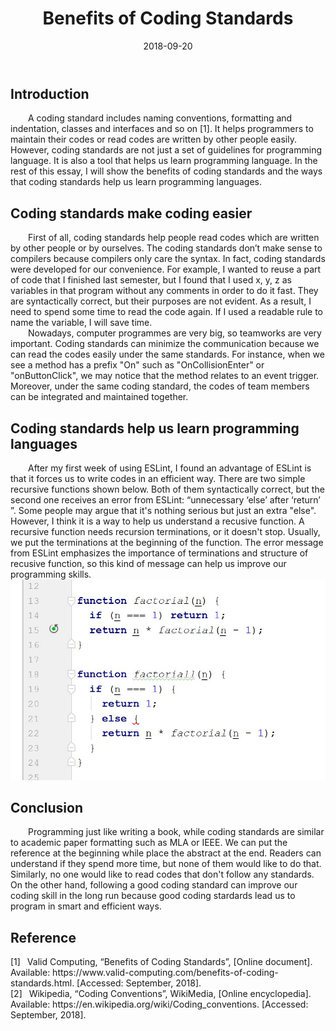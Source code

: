 ﻿---
layout: essay
type: essay
title: Benefits of Coding Standards
# All dates must be YYYY-MM-DD format!
date: 2018-09-20
labels:
  - Coding Standards
  - Javascript
---

<h2>Introduction  </h2>
<div style="text-indent:2em">
A coding standard includes naming conventions, formatting and indentation, classes and interfaces and so on [1].
It helps programmers to maintain their codes or read codes are written by other people easily. However, coding standards are not just a set of guidelines for programming language. It is also a tool that helps us learn programming language. In the rest of this essay, I will show the benefits of coding standards and  the ways that coding standards help us learn programming languages.
</div>

<h2>Coding standards make coding easier  </h2>
<div style="text-indent:2em">
	First of all, coding standards help people read codes which are written by other people or by ourselves. The coding standards don’t make sense to compilers because compilers only care the syntax. In fact, coding standards were developed for our convenience. For example, I wanted to reuse a part of code that I finished last semester, but I found that I used x, y, z as variables in that program without any comments in order to do it fast. They are syntactically correct, but their purposes are not evident. As a result, I need to spend some time to read the code again. If I used a readable rule to name the variable, I will save time. 
</div>
<div style="text-indent:2em">	
  	Nowadays, computer programmes are very big, so teamworks are very important. Coding standards can minimize the communication because we can read the codes easily under the same standards. For instance, when we see a method has a prefix "On" such as "OnCollisionEnter" or "onButtonClick", we may notice that the method relates to an event trigger. Moreover, under the same coding standard, the codes of team members can be integrated and maintained together.    
	
</div>	
<h2>Coding standards help us learn programming languages  </h2>
<div style="text-indent:2em">  
	After my first week of using ESLint, I found an advantage of ESLint is that it forces us to write codes in an efficient way. There are two simple recursive functions shown below. Both of them syntactically correct, but the second one receives an error from ESLint: “unnecessary ‘else’ after ‘return’ ”. Some people may argue that it's nothing serious but just an extra "else". However, I think it is a way to help us understand a recusive function. A recursive function needs recursion terminations, or it doesn't stop. Usually, we put the terminations at the beginning of the function. The error message from ESLint emphasizes the importance of terminations and structure of recusive function, so this kind of message can help us improve our programming skills.  
</div>	

<div>
<img class="padding-left" width = "600" length = "400"  src="../images/CodingS.JPG"></div>

<h2>Conclusion</h2>
<div style="text-indent:2em">  
	Programming just like writing a book, while coding standards are similar to academic paper formatting such as MLA or IEEE. We can put the reference at the beginning while place the abstract at the end. Readers can understand if they spend more time, but none of them would like to do that. Similarly, no one would like to read codes that don't follow any standards. On the other hand, following a good coding standard can improve our coding skill in the long run because good coding stardards lead us to program in smart and efficient ways.    
</div>

<h2>Reference</h2>
<div >  
[1]&ensp; Valid Computing, “Benefits of Coding Standards”, [Online document]. Available: https://www.valid-computing.com/benefits-of-coding-standards.html. [Accessed: September, 2018]. 
</div>
<div>
[2]&ensp; Wikipedia, “Coding Conventions”, WikiMedia, [Online encyclopedia]. Available: https://en.wikipedia.org/wiki/Coding_conventions. [Accessed: September, 2018].	
</div>
